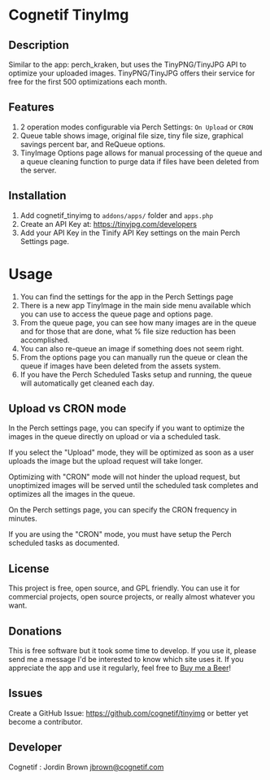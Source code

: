 # Cognetif TinyImg

## Description
Similar to the app: perch_kraken, but uses the TinyPNG/TinyJPG API to optimize your uploaded images.
TinyPNG/TinyJPG offers their service for free for the first 500 optimizations each month.

## Features
1. 2 operation modes configurable via Perch Settings: `On Upload` or `CRON`
1. Queue table shows image, original file size, tiny file size, graphical savings percent bar, and ReQueue options.
1. TinyImage Options page allows for manual processing of the queue and a queue cleaning function to purge data if files have
been deleted from the server.
  

## Installation
1. Add cognetif_tinyimg to `addons/apps/` folder and `apps.php`
1. Create an API Key at: https://tinyjpg.com/developers
1. Add your API Key in the Tinify API Key settings on the main Perch Settings page.

# Usage
1. You can find the settings for the app in the Perch Settings page
1. There is a new app TinyImage in the main side menu available which you can use to access the queue page and options page.
1. From the queue page, you can see how many images are in the queue and for those that are done, what % file size reduction has been accomplished.
1. You can also re-queue an image if something does not seem right.
1. From the options page you can manually run the queue or clean the queue if images have been deleted from the assets system. 
1. If you have the Perch Scheduled Tasks setup and running, the queue will automatically get cleaned each day.

## Upload vs CRON mode
In the Perch settings page, you can specify if you want to optimize the images in the queue directly on upload or via a scheduled task.

If you select the "Upload" mode, they will be optimized as soon as a user uploads the image but the upload request will take longer.  

Optimizing with "CRON" mode will not hinder the upload request, but unoptimized images will be served until the scheduled task completes and optimizes all the images in the queue.

On the Perch settings page, you can specify the CRON frequency in minutes.

If you are using the "CRON" mode, you must have setup the Perch scheduled tasks as documented.

## License
This project is free, open source, and GPL friendly. You can use it for commercial projects, open source projects, or really almost whatever you want.

## Donations
This is free software but it took some time to develop.  If you use it, please send me a message I'd be interested to know which site uses it. If you appreciate the app and use it regularly, feel free to [Buy me a Beer](https://www.paypal.com/cgi-bin/webscr?cmd=_s-xclick&hosted_button_id=6EBCDCCZRNSWW&source=url)!

## Issues
Create a GitHub Issue: https://github.com/cognetif/tinyimg or better yet become a contributor.

## Developer
Cognetif : Jordin Brown jbrown@cognetif.com
